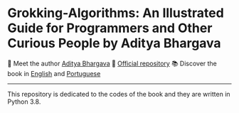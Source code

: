 # Grokking-Algorithms: An Illustrated Guide for Programmers and Other Curious People by Aditya Bhargava

:hugs: Meet the author [Aditya Bhargava](https://adit.io/)
:eyes: [Official repository](https://github.com/egonSchiele/grokking_algorithms)
:books: Discover the book in [English](https://www.amazon.com/gp/product/1617292230/ref=as_li_tl?ie=UTF8&tag=adit074-20&camp=1789&creative=9325&linkCode=as2&creativeASIN=1617292230&linkId=8e53f7c690634522f34ef6aca879bc34) and [Portuguese](https://www.amazon.com.br/Entendendo-Algoritmos-Ilustrado-Programadores-Curiosos/dp/8575225634/ref=sr_1_1?keywords=entendendo+algoritmos&qid=1650410104&sprefix=enten%2Caps%2C507&sr=8-1)

***

This repository is dedicated to the codes of the book and they are written in Python 3.8.
